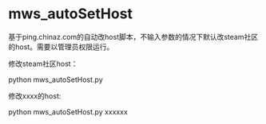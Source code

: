 # mws_autoSetHost
基于ping.chinaz.com的自动改host脚本，不输入参数的情况下默认改steam社区的host。需要以管理员权限运行。

修改steam社区host：

python mws_autoSetHost.py

修改xxxx的host:

python mws_autoSetHost.py xxxxxx
